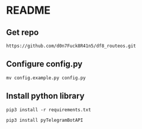 # README

## Get repo

```https://github.com/d0n7Fuck8R41n5/df8_routeos.git```

## Configure config.py

`mv config.example.py config.py`

## Install python library

```pip3 install -r requirements.txt```

```pip3 install pyTelegramBotAPI```
